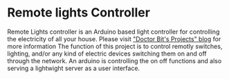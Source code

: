 Remote lights Controller
==========================

Remote Lights controller is an Arduino based light controller for controlling the electricity of all your house.
Please visit ["Doctor Bit's Projects" blog](http://blog.drbit.nl/---) for more information
The function of this project is to control remotly switches, lighting, and/or any kind of electric devices switching them on and off through the network.
An arduino is controlling the on off functions and also serving a lightwight server as a user interface.